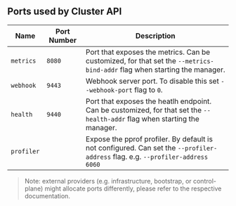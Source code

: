## Ports used by Cluster API

Name      | Port Number | Description |
---       | ---         | ---
`metrics` | `8080`      | Port that exposes the metrics. Can be customized, for that set the `--metrics-bind-addr` flag when starting the manager.
`webhook` | `9443`      | Webhook server port. To disable this set `--webhook-port` flag to `0`.
`health`  | `9440`      | Port that exposes the heatlh endpoint. Can be customized, for that set the `--health-addr` flag when starting the manager.
`profiler`| ` `         | Expose the pprof profiler. By default is not configured. Can set the `--profiler-address` flag. e.g. `--profiler-address 6060`


> Note: external providers (e.g. infrastructure, bootstrap, or control-plane) might allocate ports differently, please refer to the respective documentation.
